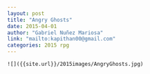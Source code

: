 ```yaml
---
layout: post
title: "Angry Ghosts"
date: 2015-04-01
author: "Gabriel Nuñez Mariosa"
link: "mailto:kapithan00@gmail.com"
categories: 2015 rpg
---
```

```
![]({{site.url}}/2015images/AngryGhosts.jpg)
```
